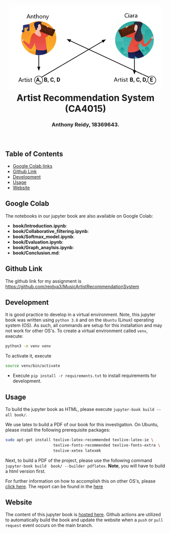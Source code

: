 <h1 align="center">
  <img alt="Iowa Gambling logo" src="./book/images/music-rec-logo.png" height="270px" />
  <br/>
  Artist Recommendation System (CA4015)
</h1>
<h3 align="center">
  Anthony Reidy, 18369643.
  <br/><br/><br/>
</h3>

## Table of Contents
- [Google Colab links](#google-colab)
- [Github Link](#github-link)
- [Development](#development)
- [Usage](#usage)
- [Website](#website)

## Google Colab

The notebooks in our jupyter book are also available on Google Colab:
- **book/Introduction.ipynb**:
- **book/Collaborative_filtering.ipynb**:
- **book/Softmax_model.ipynb**:
- **book/Evaluation.ipynb**:
- **book/Graph_anaylsis.ipynb**:
- **book/Conclusion.md**:



## Github Link
The github link for my assignment is  https://github.com/reidya3/MusicArtistRecommendationSystem 

## Development
It is good practice to develop in a virtual environment. Note, this jupyter book was written using `python 3.8` and on the `Ubuntu` (Linux) operating system (OS). As such, all commands are setup for this installation and may not work for other OS's. To create a virtual environment called `venv`, execute:
```bash
python3 -m venv venv
```
To activate it, execute
```bash
source venv/bin/activate
```

- Execute `pip install -r requirements.txt` to install requirements for development.

## Usage
To build the jupyter book as HTML, please execute `jupyter-book build --all book/`. 

We use latex to build a PDF of our book for this investigation. On Ubuntu, please install the following prerequisite packages:
```bash
sudo apt-get install texlive-latex-recommended texlive-latex-ie \
                     texlive-fonts-recommended texlive-fonts-extra \
                     texlive-xetex latexmk
```
Next, to build a PDF of the project, please use the following command `jupyter-book build  book/ --builder pdflatex`. **Note**, you will have to build a html version first. 

For further information on how to accomplish this on other OS's, please [click here](https://jupyterbook.org/advanced/pdf.html?highlight=build%20pdf). The report can be found in the [here](report.pdf)
## Website
The content of this jupyter book is [hosted here](https://reidya3.github.io/MusicArtistRecommendationSystem/Introduction.html). Github actions are utilized to automatically build the book and update the website when a `push` or `pull request` event occurs on the main branch.
